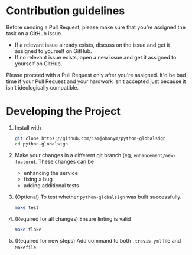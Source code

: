 # Contribution guidelines

Before sending a Pull Request, please make sure that you're assigned the task on a GitHub issue.

- If a relevant issue already exists, discuss on the issue and get it assigned to yourself on GitHub.
- If no relevant issue exists, open a new issue and get it assigned to yourself on GitHub.

Please proceed with a Pull Request only after you're assigned. It'd be bad time if your Pull Request and your hardwork isn't accepted just because it isn't ideologically compatible.

# Developing the Project

1. Install with

    ```sh
    git clone https://github.com/iamjohnnym/python-globalsign
    cd python-globalsign
    ```

2. Make your changes in a different git branch (eg, `enhancement/new-feature`). These changes can be

    - enhancing the service
    - fixing a bug
    - adding additional tests

3. (Optional) To test whether `python-globalsign` was built successfully.

    ```sh
    make test
    ```

4. (Required for all changes) Ensure linting is valid

    ```sh
    make flake
    ```

5. (Required for new steps) Add command to both `.travis.yml` file and `Makefile`.
